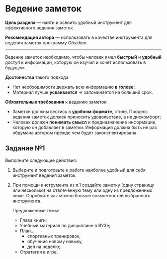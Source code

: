 # Ведение заметок

**Цель раздела** — найти и освоить удобный инструмент для эффективного ведения заметок.

**Рекомендация автора** — использовать в качестве инструмента для ведения заметок программу *Obsidian*.

---

<!-- <div class="player-switch">
  <button class="tab-button active" onclick="showPlayerTab('video')">Видео</button>
  <button class="tab-button" onclick="showPlayerTab('slides')">Презентация</button>
</div>

<div id="video-tab" class="tab-content" style="display: block;">
	<div class="media-container">
		<iframe src="https://rutube.ru/play/embed/XXXXXXXXXXXXXXXXXXXXXXXXXXXXXXXXXXX/?skinColor=526cfe" frameBorder="0" allow="clipboard-write; autoplay" webkitAllowFullScreen mozallowfullscreen allowFullScreen>
		</iframe>
	</div>
</div>

<div id="slides-tab" class="tab-content" style="display: none;">
	<div class="media-container">
		<iframe src="https://docs.google.com/presentation/YYYYYYYYYYYYYYYYYYYYYYYYYYYYYYYY/embed?start=false&loop=false&delayms=3000" frameborder="0" allowfullscreen>
		</iframe>
	</div>
</div>

<script>
  function showPlayerTab(tab) {
    document.getElementById("video-tab").style.display = (tab === "video") ? "block" : "none";
    document.getElementById("slides-tab").style.display = (tab === "slides") ? "block" : "none";

    document.querySelectorAll(".tab-button").forEach(btn => btn.classList.remove("active"));
    document.querySelector(`.tab-button[onclick="showPlayerTab('${tab}')"]`).classList.add("active");
  }
</script> -->

Ведение заметок необходимо, чтобы человек имел **быстрый** и **удобный** доступ к информации, которую он изучил и хочет использовать в будущем.

**Достоинства** такого подхода:

- Нет необходимости держать всю информацию **в** **голове**;
- Материал лучше **усваивается** ⇒ запоминается на больший срок.

**Обязательные требования** к ведению заметок:

- Заметки должны вестись в **удобном формате**, стиле. Процесс ведения заметок должен приносить удовольствие, а не дискомфорт;
- Человек должен **понимать смысл** и предназначение информации, которую он добавляет в заметки. Информация должна быть не раз обдумана автором прежде чем будет законспектирована.

## Задание №1

Выполните следующие действия:

1. Выберите и подготовьте к работе наиболее удобный для себя инструмент ведения заметок.
2. При помощи инструмента из п.1 cоздайте заметку (одну страницу или несколько) на отвлечённую тему или одну из предложенных ниже. Опробуйте как можно больше возможностей выбранного инструмента.
    
	Предложенные темы:

	- Глава книги;
	- Учебный материал по дисциплине в ВУЗе;
	- План...
		- спортивных тренировок,
		- обучения новому навыку,
		- дел на неделю;
	- Стратегия в игре.